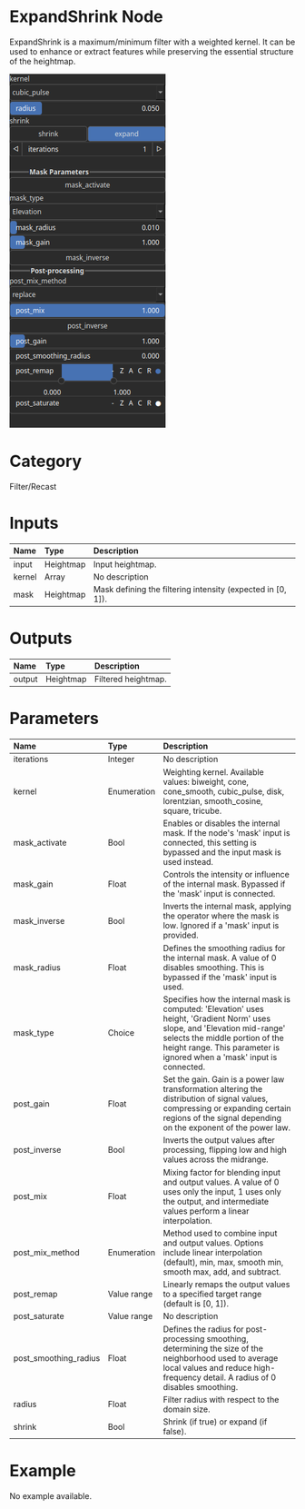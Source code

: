 
ExpandShrink Node
=================


ExpandShrink is a maximum/minimum filter with a weighted kernel. It can be used to enhance or extract features while preserving the essential structure of the heightmap.



![img](../../images/nodes/ExpandShrink_settings.png)


# Category


Filter/Recast
# Inputs

|Name|Type|Description|
| :--- | :--- | :--- |
|input|Heightmap|Input heightmap.|
|kernel|Array|No description|
|mask|Heightmap|Mask defining the filtering intensity (expected in [0, 1]).|

# Outputs

|Name|Type|Description|
| :--- | :--- | :--- |
|output|Heightmap|Filtered heightmap.|

# Parameters

|Name|Type|Description|
| :--- | :--- | :--- |
|iterations|Integer|No description|
|kernel|Enumeration|Weighting kernel. Available values: biweight, cone, cone_smooth, cubic_pulse, disk, lorentzian, smooth_cosine, square, tricube.|
|mask_activate|Bool|Enables or disables the internal mask. If the node's 'mask' input is connected, this setting is bypassed and the input mask is used instead.|
|mask_gain|Float|Controls the intensity or influence of the internal mask. Bypassed if the 'mask' input is connected.|
|mask_inverse|Bool|Inverts the internal mask, applying the operator where the mask is low. Ignored if a 'mask' input is provided.|
|mask_radius|Float|Defines the smoothing radius for the internal mask. A value of 0 disables smoothing. This is bypassed if the 'mask' input is used.|
|mask_type|Choice|Specifies how the internal mask is computed: 'Elevation' uses height, 'Gradient Norm' uses slope, and 'Elevation mid-range' selects the middle portion of the height range. This parameter is ignored when a 'mask' input is connected.|
|post_gain|Float|Set the gain. Gain is a power law transformation altering the distribution of signal values, compressing or expanding certain regions of the signal depending on the exponent of the power law.|
|post_inverse|Bool|Inverts the output values after processing, flipping low and high values across the midrange.|
|post_mix|Float|Mixing factor for blending input and output values. A value of 0 uses only the input, 1 uses only the output, and intermediate values perform a linear interpolation.|
|post_mix_method|Enumeration|Method used to combine input and output values. Options include linear interpolation (default), min, max, smooth min, smooth max, add, and subtract.|
|post_remap|Value range|Linearly remaps the output values to a specified target range (default is [0, 1]).|
|post_saturate|Value range|No description|
|post_smoothing_radius|Float|Defines the radius for post-processing smoothing, determining the size of the neighborhood used to average local values and reduce high-frequency detail. A radius of 0 disables smoothing.|
|radius|Float|Filter radius with respect to the domain size.|
|shrink|Bool|Shrink (if true) or expand (if false).|

# Example


No example available.
